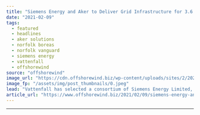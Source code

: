 ```yaml
---
title: "Siemens Energy and Aker to Deliver Grid Infrastructure for 3.6 GW Offshore Wind Zone in UK"
date: "2021-02-09"
tags: 
  - featured
  - headlines
  - aker solutions
  - norfolk boreas
  - norfolk vanguard
  - siemens energy
  - vattenfall
  - offshorewind
source: "offshorewind"
image_url: "https://cdn.offshorewind.biz/wp-content/uploads/sites/2/2021/02/09102002/Siemens-Energy-and-Aker-to-Deliver-Grid-Infrastructure-for-3.6-GW-Offshore-Wind-Zone-in-UK.jpeg"
image_fp: "/assets/img/post_thumbnails/0.jpeg"
lead: "Vattenfall has selected a consortium of Siemens Energy Limited, Siemens Energy Global GmbH, and"
article_url: "https://www.offshorewind.biz/2021/02/09/siemens-energy-and-aker-to-deliver-grid-infrastructure-for-3-6-gw-offshore-wind-zone-in-uk/"
---
```


---
